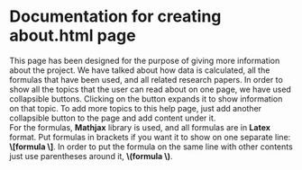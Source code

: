 # Documentation for creating about.html page
This page has been designed for the purpose of giving more information about the project. We have talked about how data is calculated, all the formulas that have been used, and all related research papers.
In order to show all the topics that the user can read about on one page, we have used collapsible buttons. Clicking on the button expands it to show information on that topic.
To add more topics to this help page, just add another collapsible button to the page and add content under it.  
For the formulas, **Mathjax** library is used, and all formulas are in **Latex** format.
Put formulas in brackets if you want it to show on one separate line: **\\[formula \\]**. In order to put the formula on the same line with other contents just use parentheses around it, **\\(formula \\)**.
